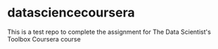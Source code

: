 datasciencecoursera
===================

This is a test repo to complete the assignment for The Data Scientist's Toolbox Coursera course
